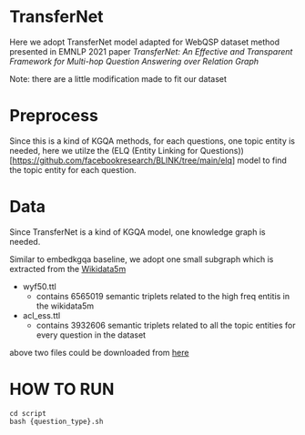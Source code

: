 # TransferNet
Here we adopt TransferNet model adapted for WebQSP dataset method presented in EMNLP 2021 paper *TransferNet: An Effective and Transparent Framework for Multi-hop Question Answering over Relation Graph*

Note: there are a little modification made to fit our dataset

# Preprocess

Since this is a kind of KGQA methods, for each questions, one topic entity is needed, here we utilze the (ELQ (Entity Linking for Questions))[https://github.com/facebookresearch/BLINK/tree/main/elq] model to find the topic entity for each question.


# Data
Since TransferNet is a kind of KGQA model, one knowledge graph is needed.

Similar to embedkgqa baseline, we adopt one small subgraph which is extracted from the [Wikidata5m](https://deepgraphlearning.github.io/project/wikidata5m)

- wyf50.ttl
  - contains 6565019 semantic triplets related to the high freq entitis in the wikidata5m
- acl_ess.ttl
  - contains 3932606 semantic triplets related to all the topic entities for every question in the dataset

above two files could be downloaded from [here](https://cloud.tsinghua.edu.cn/d/c2c25c2eef02425e9b4f/)

# HOW TO RUN
```
cd script
bash {question_type}.sh
```